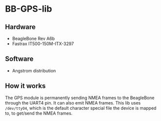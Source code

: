 # BB-GPS-lib

## Hardware
* BeagleBone Rev A6b
* Fastrax IT500-150M-ITX-3297

## Software
* Angstrom distribution

## How it works
The GPS module is permanently sending NMEA frames to the BeagleBone through the UART4 pin. It can also emit NMEA frames.
This lib uses `/dev/ttyO4`, which is the default character special file the device is mapped to, to get/send the NMEA frames.
